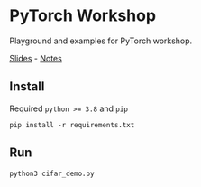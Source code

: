 # PyTorch Workshop

Playground and examples for PyTorch workshop.

[Slides](https://docs.google.com/presentation/d/10sPUIANwhtgcnYyHrwIBqtmxIRLeRFY4hrxt7AZtdqM/edit?usp=sharing) - [Notes](https://yonvictor.notion.site/PyTorch-Workshop-a10ea4d493e24fbe93157f018c5bcb78)

## Install

Required `python >= 3.8` and `pip`

```shell script
pip install -r requirements.txt
```

## Run

```shell script
python3 cifar_demo.py
```